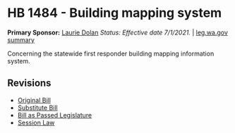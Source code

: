 # HB 1484 - Building mapping system
**Primary Sponsor:** [Laurie Dolan](/person/leg/laurie.dolan.md)
*Status: Effective date 7/1/2021.* | [leg.wa.gov summary](https://app.leg.wa.gov/billsummary?BillNumber=1484&Year=2021)

Concerning the statewide first responder building mapping information system.

## Revisions
* [Original Bill](1/)
* [Substitute Bill](S/)
* [Bill as Passed Legislature](S.PL/)
* [Session Law](S.SL/)
